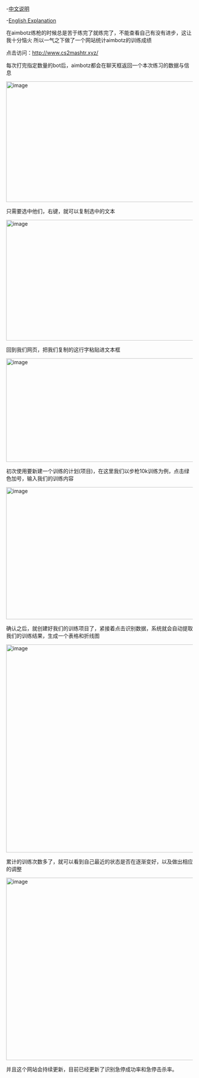 -[中文说明](README_CN.md)

-[English Explanation](README.md)

在aimbotz练枪的时候总是苦于练完了就练完了，不能查看自己有没有进步，这让我十分恼火
所以一气之下做了一个网站统计aimbotz的训练成绩

点击访问：http://www.cs2mashtr.xyz/

每次打完指定数量的bot后，aimbotz都会在聊天框返回一个本次练习的数据与信息

<img width="580" height="326" alt="image" src="https://github.com/user-attachments/assets/a2c47158-af9f-4cd6-86bb-a3ded9906c67" />

只需要选中他们，右键，就可以复制选中的文本

<img width="580" height="326" alt="image" src="https://github.com/user-attachments/assets/2d66d613-8468-49e7-9d67-0f46751a4f66" />

回到我们网页，把我们复制的这行字粘贴进文本框

<img width="580" height="280" alt="image" src="https://github.com/user-attachments/assets/ed67e278-6aa3-4522-a52a-e702a4d60118" />

初次使用要新建一个训练的计划(项目)，在这里我们以步枪10k训练为例，点击绿色加号，输入我们的训练内容

<img width="580" height="357" alt="image" src="https://github.com/user-attachments/assets/d7a581c7-64b4-4f59-8234-8da0c573fcf9" />

确认之后，就创建好我们的训练项目了，紧接着点击识别数据，系统就会自动提取我们的训练结果，生成一个表格和折线图

<img width="580" height="562" alt="image" src="https://github.com/user-attachments/assets/28e4f042-5213-407a-bae2-674f9ab0039f" />

累计的训练次数多了，就可以看到自己最近的状态是否在逐渐变好，以及做出相应的调整

<img width="580" height="493" alt="image" src="https://github.com/user-attachments/assets/d196a39b-8460-4e77-86d3-832366e867ef" />

并且这个网站会持续更新，目前已经更新了识别急停成功率和急停击杀率。
